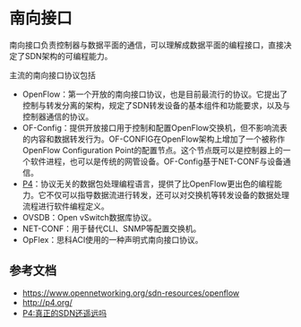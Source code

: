 # 南向接口

南向接口负责控制器与数据平面的通信，可以理解成数据平面的编程接口，直接决定了SDN架构的可编程能力。

主流的南向接口协议包括

- OpenFlow：第一个开放的南向接口协议，也是目前最流行的协议。它提出了控制与转发分离的架构，规定了SDN转发设备的基本组件和功能要求，以及与控制器通信的协议。
- OF-Config：提供开放接口用于控制和配置OpenFlow交换机，但不影响流表的内容和数据转发行为。OF-CONFIG在OpenFlow架构上增加了一个被称作OpenFlow Configuration Point的配置节点。这个节点既可以是控制器上的一个软件进程，也可以是传统的网管设备。OF-Config基于NET-CONF与设备通信。
- [P4](http://p4.org/)：协议无关的数据包处理编程语言，提供了比OpenFlow更出色的编程能力。它不仅可以指导数据流进行转发，还可以对交换机等转发设备的数据处理流程进行软件编程定义。
- OVSDB：Open vSwitch数据库协议。
- NET-CONF：用于替代CLI、SNMP等配置交换机。
- OpFlex：思科ACI使用的一种声明式南向接口协议。

## 参考文档

- <https://www.opennetworking.org/sdn-resources/openflow>
- <http://p4.org/>
- [P4:真正的SDN还遥远吗](http://www.muzixing.com/pages/2016/03/23/p4zhen-zheng-de-sdnhuan-yao-yuan-ma.html)

